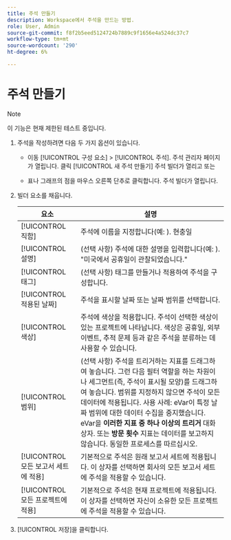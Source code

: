 ```yaml
---
title: 주석 만들기
description: Workspace에서 주석을 만드는 방법.
role: User, Admin
source-git-commit: f8f2b5eed5124724b7889c9f1656e4a524dc37c7
workflow-type: tm+mt
source-wordcount: '290'
ht-degree: 6%

---
```



# 주석 만들기

>[!NOTE]
>
>이 기능은 현재 제한된 테스트 중입니다.

1. 주석을 작성하려면 다음 두 가지 옵션이 있습니다.

   * 이동 [!UICONTROL 구성 요소] > [!UICONTROL 주석]. 주석 관리자 페이지가 열립니다. 클릭 [!UICONTROL 새 주석 만들기] 주석 빌더가 열리고 또는

   * 표나 그래프의 점을 마우스 오른쪽 단추로 클릭합니다. 주석 빌더가 열립니다.

1. 빌더 요소를 채웁니다.

   | 요소 | 설명 |
   | --- | --- |
   | [!UICONTROL 직함] | 주석에 이름을 지정합니다(예: ). 현충일 |
   | [!UICONTROL 설명] | (선택 사항) 주석에 대한 설명을 입력합니다(예: ). &quot;미국에서 공휴일이 관찰되었습니다.&quot; |
   | [!UICONTROL 태그] | (선택 사항) 태그를 만들거나 적용하여 주석을 구성합니다. |
   | [!UICONTROL 적용된 날짜] | 주석을 표시할 날짜 또는 날짜 범위를 선택합니다. |
   | [!UICONTROL 색상] | 주석에 색상을 적용합니다. 주석이 선택한 색상이 있는 프로젝트에 나타납니다. 색상은 공휴일, 외부 이벤트, 추적 문제 등과 같은 주석을 분류하는 데 사용할 수 있습니다. |
   | [!UICONTROL 범위] | (선택 사항) 주석을 트리거하는 지표를 드래그하여 놓습니다. 그런 다음 필터 역할을 하는 차원이나 세그먼트(즉, 주석이 표시될 모양)를 드래그하여 놓습니다. 범위를 지정하지 않으면 주석이 모든 데이터에 적용됩니다. 사용 사례: eVar이 특정 날짜 범위에 대한 데이터 수집을 중지했습니다. eVar을 **이러한 지표 중 하나 이상의 트리거** 대화 상자. 또는 **방문 횟수** 지표는 데이터를 보고하지 않습니다. 동일한 프로세스를 따르십시오. |
   | [!UICONTROL 모든 보고서 세트에 적용] | 기본적으로 주석은 원래 보고서 세트에 적용됩니다. 이 상자를 선택하면 회사의 모든 보고서 세트에 주석을 적용할 수 있습니다. |
   | [!UICONTROL 모든 프로젝트에 적용] | 기본적으로 주석은 현재 프로젝트에 적용됩니다. 이 상자를 선택하면 자신이 소유한 모든 프로젝트에 주석을 적용할 수 있습니다. |

1. [!UICONTROL 저장]을 클릭합니다.
